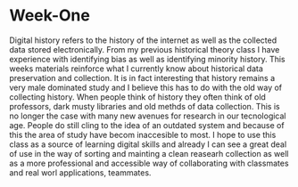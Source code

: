 # Week-One
Digital history refers to the history of the internet as well as the collected data stored electronically. From my previous historical theory class I have experience with identifying bias as well as identifying minority history. This weeks materials reinforce what I currently know about historical data preservation and collection. It is in fact interesting that history remains a very male dominated study and I believe this has to do with the old way of collecting history. 
When people think of history they often think of old professors, dark musty libraries and old methds of data collection. This is no longer the case with many new avenues for research in our tecnological age. People do still cling to the idea of an outdated system and because of this the area of study have becom inaccesible to most. 
I hope to use this class as a source of learning digital skills and already I can see a great deal of use in the way of sorting and mainting a clean reasearh collection as well as a more professional and accessible way of collaborating with classmates and real worl applications, teammates. 
